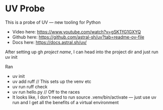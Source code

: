 # UV Probe
This is a probe of UV — new tooling for Python

- Video here: https://www.youtube.com/watch?v=gSKTfG1GXYQ
- Github here: https://github.com/astral-sh/uv?tab=readme-ov-file
- Docs here: https://docs.astral.sh/uv/


After setting up gh *project name*, I can head into the project dir and just run uv init

Ran 
 - uv init
 - uv add ruff // This sets up the venv etc
 - uv run ruff check
 - uv run hello.py // Off to the races
 - It looks like, I don't need to run source .venv/bin/activate — just use uv run and I get all the benefits of a virtual environment
